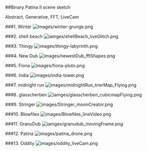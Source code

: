 ##Binary Patina II scene sketch

Abstract, Generative, FFT, LiveCam 

 ###1. Winter
![images/winter-grunge.png](images/winter-grunge.png)     
 
 
 ###2. shell beach
![iamges/shellBeach_liveGlitch.png](images/shellBeach_liveGlitch.png)     
 
 
###3. Thingy
![images/thingy-labyrinth.png](images/thingy-labyrinth.png)     
 

###4. New Dub
![images/newestDub_fftShapes.png](images/newestDub_fftShapes.png)     
 

###5. Fiona
![images/fiona-pluto.png](images/fiona-pluto.png)     
 

###6. India 
![images/india-tower.png](images/india-tower.png)     
 

###7. midnight run
![images/midnightRun_trierMap_Flying.png](images/midnightRun_trierMap_Flying.png)     
 

###8. glasscherben
![iamges/glasscherben_cubicmapFlying.png](images/glasscherben_cubicmapFlying.png)     
 

###9. Stringer
![images/Stringer_moonCreator.png](images/Stringer_moonCreator.png)     
 

###10. Blowfiles
![images/Blowfiles_lineVideo.png](images/Blowfiles_lineVideo.png)     
 

###11.  GranuDub
![iamges/granudub_movingFrame.png](images/granudub_movingFrame.png)     
 

###12. Patina
![images/patina_drone.png](images/patina_drone.png)     
 

###13. Oddity
![images/oddity_liveCam.png](images/oddity_liveCam.png)     
 

